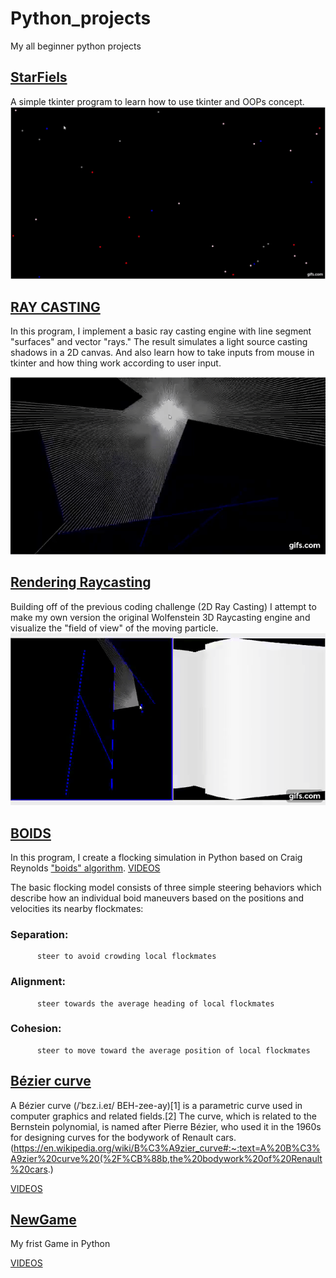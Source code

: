 # Python_projects
My all beginner python projects


## [StarFiels](https://github.com/i-am-creator/Python_projects/blob/master/1_star_field.py)

A simple tkinter program to learn how to use tkinter and OOPs concept.
[![](./images/starfield.gif)](http://www.youtube.com/watch?v=XwKYypBxOTo "StarField")


## [RAY CASTING](https://github.com/i-am-creator/Python_projects/blob/master/2_2D_RayCasting.py)

In this program, I implement a basic ray casting engine with line segment "surfaces" and vector "rays." The result simulates a light source casting shadows in a 2D canvas. And also learn how to take inputs from mouse in tkinter and how thing work according to user input.

[![](./images/Ray.gif)](https://youtu.be/dWtuROPuh0w "Ray")

## [Rendering Raycasting](3_Rendering_Raycasting.py)

Building off of the previous coding challenge (2D Ray Casting) I attempt to make my own version the original Wolfenstein 3D Raycasting engine and visualize the "field of view" of the moving particle.
[![](./images/ray2.gif)](https://youtu.be/0ZZDAAb0mIc "Raycasting")

## [BOIDS](4_biods.py)


In this program, I create a flocking simulation in Python based on Craig Reynolds ["boids" algorithm](https://www.red3d.com/cwr/boids/).
[VIDEOS](https://drive.google.com/file/d/1yLBndM-pUy8X3xHR91Be8UXQ-KuI8ULD/view?usp=sharing)

The basic flocking model consists of three simple steering behaviors which describe how an individual boid maneuvers based on the positions and velocities its nearby flockmates:

###    Separation: 
          steer to avoid crowding local flockmates
          
###    Alignment:
          steer towards the average heading of local flockmates


###    Cohesion:
          steer to move toward the average position of local flockmates
          
          
          
## [Bézier curve](5_BézierCurve.py)

A Bézier curve (/ˈbɛz.i.eɪ/ BEH-zee-ay)[1] is a parametric curve used in computer graphics and related fields.[2] The curve, which is related to the Bernstein polynomial, is named after Pierre Bézier, who used it in the 1960s for designing curves for the bodywork of Renault cars. (https://en.wikipedia.org/wiki/B%C3%A9zier_curve#:~:text=A%20B%C3%A9zier%20curve%20(%2F%CB%88b,the%20bodywork%20of%20Renault%20cars.)



[VIDEOS](https://drive.google.com/file/d/1wD7nvwxiOuO3j4nB4xemjzKs3IaeYotA/view?usp=sharing)


## [NewGame](newGame1.3/main.py)

My frist Game in Python

[VIDEOS](https://drive.google.com/file/d/18FhZ_kY1MLTFhubpyqhOV-XNxP9AE0Tq/view?usp=sharing)




